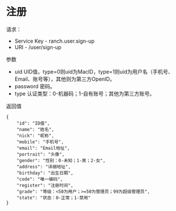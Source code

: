 # 注册

请求：
- Service Key - ranch.user.sign-up
- URI - /user/sign-up

参数
- uid UID值，type=0则uid为MacID，type=1则uid为用户名（手机号、Email、账号等），其他则为第三方OpenID。
- password 密码。
- type 认证类型：0-机器码；1-自有账号；其他为第三方账号。

返回值
```text
{
    "id": "ID值",
    "name": "姓名",
    "nick": "昵称",
    "mobile": "手机号",
    "email": "Email地址",
    "portrait": "头像",
    "gender": "性别：0-未知；1-男；2-女",
    "address": "详细地址",
    "birthday": "出生日期",
    "code": "唯一编码",
    "register": "注册时间",
    "grade": "等级：<50为用户；>=50为管理员；99为超级管理员",
    "state": "状态：0-正常；1-禁用"
}
```
